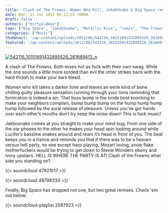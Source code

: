 ```yaml
---
title: 'Clash of The Frowns: Women Who Kill, JakobSnake & Big Space remix Metallic Kiss'
date: Mon, 11 Jun 2012 09:12:25 +0000
draft: false
authors: ["dirtyoldman"]
tags: ["Big Space", "JakobSnake", "Metallic Kiss", "remix", "The Frown", "women who kill"]
categories: ["Music"]
thumbnail: '/wp-content/uploads/2012/06/542116_10151691432895526_261689413_n-150x150.jpg'
featured: '/wp-content/uploads/2012/06/542116_10151691432895526_261689413_n-304x190.jpg'
---
```


[![](/wp-content/uploads/2012/06/542116_10151691432895526_261689413_n.jpg "542116_10151691432895526_261689413_n")](/2012/06/11/clash-of-the-frowns-women-who-kill-jakobsnake-big-space-remix-metallic-kiss/542116_10151691432895526_261689413_n/)

A clash of The Frowns. Both mixes hot as fuck with their own swag. While the one sounds a little more sorded than evil the other strikes back with the hard thrash to make your ears bleed.

Women who kill takes a darker tone and leaves an eerie kind of bone chilling guilty pleasure sensation running through your loins reminding that fornication is indeed a sin. That buss bump is the kinda boot knocking to make your neighbors complain, bump bump bump on the hump hump hump hump followed by the aural release of pleasure. Unless you’ve got hands over each other’s mouths don’t try keep the noise down! This is fuck music!

Jakbosnake comes at you straight to make your mind bug. From one side of the ear phones to the other he makes your head spin looking around while Lucifer’s bassline snakes around and rears it’s head in front of you. The beat keeps you in a trance and reminds you that if there was to be a heaven versus hell party, no one except harp playing, Mozart loving, snow flake motherfuckers would be trying to get down to Stevie Wonders ebony and ivory upstairs. HELL IS WHERE THE PARTY IS AT! Clash of the Frowns what side you standing on?

{{< soundcloud 47921017 >}}

{{< soundcloud 48798334 >}}

Finally, Big Space has dropped not one, but two great remixes. Check 'em out below:

{{< soundcloud-playlist 2087923 >}}
